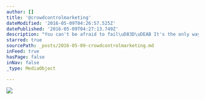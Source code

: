 ```yaml
---
author: []
title: '@crowdcontrolmarketing'
dateModified: '2016-05-09T04:26:57.525Z'
datePublished: '2016-05-09T04:27:13.749Z'
description: "You can't be afraid to fail\uD83D\uDEAB It's the only way you succeed\uD83C\uDFC1 "
starred: true
sourcePath: _posts/2016-05-09-crowdcontrolmarketing.md
inFeed: true
hasPage: false
inNav: false
_type: MediaObject

---
```

![](https://the-grid-user-content.s3-us-west-2.amazonaws.com/5c0eb22b-cf33-4dc5-bad4-a36d1da7b06a.jpg)